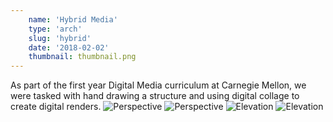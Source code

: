 ```yaml
---
    name: 'Hybrid Media'
    type: 'arch'
    slug: 'hybrid'
    date: '2018-02-02'
    thumbnail: thumbnail.png
---
```


As part of the first year Digital Media curriculum at Carnegie Mellon, we were tasked with hand drawing a structure and using digital collage to create digital renders.
![Perspective](perspective1.png)
![Perspective](perspective2.png)
![Elevation](elevation1.png)
![Elevation](elevation2.png)
